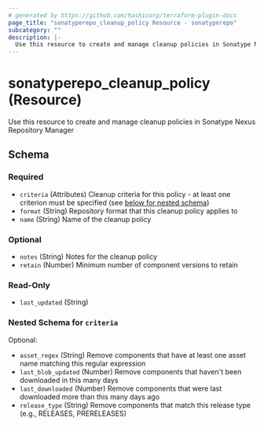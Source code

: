 ```yaml
---
# generated by https://github.com/hashicorp/terraform-plugin-docs
page_title: "sonatyperepo_cleanup_policy Resource - sonatyperepo"
subcategory: ""
description: |-
  Use this resource to create and manage cleanup policies in Sonatype Nexus Repository Manager
---
```


# sonatyperepo_cleanup_policy (Resource)

Use this resource to create and manage cleanup policies in Sonatype Nexus Repository Manager



<!-- schema generated by tfplugindocs -->
## Schema

### Required

- `criteria` (Attributes) Cleanup criteria for this policy - at least one criterion must be specified (see [below for nested schema](#nestedatt--criteria))
- `format` (String) Repository format that this cleanup policy applies to
- `name` (String) Name of the cleanup policy

### Optional

- `notes` (String) Notes for the cleanup policy
- `retain` (Number) Minimum number of component versions to retain

### Read-Only

- `last_updated` (String)

<a id="nestedatt--criteria"></a>
### Nested Schema for `criteria`

Optional:

- `asset_regex` (String) Remove components that have at least one asset name matching this regular expression
- `last_blob_updated` (Number) Remove components that haven't been downloaded in this many days
- `last_downloaded` (Number) Remove components that were last downloaded more than this many days ago
- `release_type` (String) Remove components that match this release type (e.g., RELEASES, PRERELEASES)
